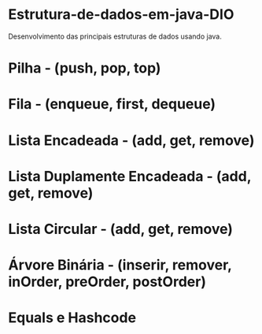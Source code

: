 # Estrutura-de-dados-em-java-DIO
Desenvolvimento das principais estruturas de dados usando java.

# Pilha - (push, pop, top)
# Fila - (enqueue, first, dequeue)
# Lista Encadeada - (add, get, remove)
# Lista Duplamente Encadeada - (add, get, remove)
# Lista Circular - (add, get, remove)
# Árvore Binária - (inserir, remover, inOrder, preOrder, postOrder)
# Equals e Hashcode
